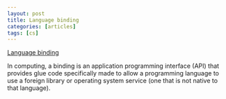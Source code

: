 ```yaml
---
layout: post
title: Language binding
categories: [articles]
tags: [cs]
---
```


[Language binding](https://en.wikipedia.org/wiki/Language_binding)

In computing, a binding is an application programming interface (API) that provides glue code specifically made to allow a programming language to use a foreign library or operating system service (one that is not native to that language).